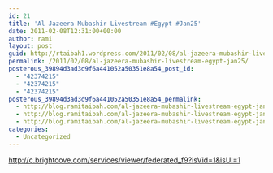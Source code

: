 ```yaml
---
id: 21
title: 'Al Jazeera Mubashir Livestream #Egypt #Jan25'
date: 2011-02-08T12:31:00+00:00
author: rami
layout: post
guid: http://rtaibah1.wordpress.com/2011/02/08/al-jazeera-mubashir-livestream-egypt-jan25
permalink: /2011/02/08/al-jazeera-mubashir-livestream-egypt-jan25/
posterous_39894d3ad3d9f6a441052a50351e8a54_post_id:
  - "42374215"
  - "42374215"
  - "42374215"
posterous_39894d3ad3d9f6a441052a50351e8a54_permalink:
  - http://blog.ramitaibah.com/al-jazeera-mubashir-livestream-egypt-jan25
  - http://blog.ramitaibah.com/al-jazeera-mubashir-livestream-egypt-jan25
  - http://blog.ramitaibah.com/al-jazeera-mubashir-livestream-egypt-jan25
categories:
  - Uncategorized
---
```

<http://c.brightcove.com/services/viewer/federated_f9?isVid=1&isUI=1>